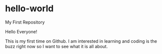 # hello-world
My First Repository

Hello Everyone!

This is my first time on Github. I am interested in learning and coding is the buzz right now so I want to see what it is all about.

